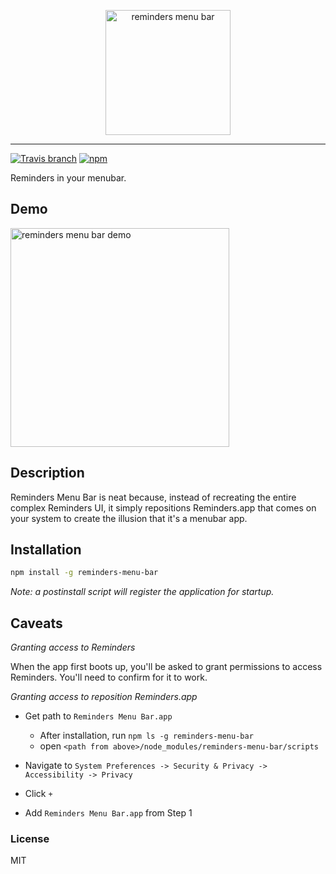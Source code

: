 
<p align="center">
  <img alt="reminders menu bar" src="https://user-images.githubusercontent.com/659829/33078156-aa1e76dc-ce86-11e7-9aee-b4090593957f.png" width=200>
</p>

---

[![Travis branch](https://img.shields.io/travis/briangonzalez/reminders-menu-bar/master.svg?style=flat-square)](https://github.com/briangonzalez/reminders-menu-bar) [![npm](https://img.shields.io/npm/briangonzalez/reminders-menu-bar.svg?style=flat-square)](https://www.npmjs.com/package/reminders-menu-bar)

Reminders in your menubar.

## Demo

<img alt="reminders menu bar demo" src="https://user-images.githubusercontent.com/659829/33078327-27f7a484-ce87-11e7-98e8-e0a7c664c61d.gif" width=350>

## Description

Reminders Menu Bar is neat because, instead of recreating the entire complex Reminders UI, it simply
repositions Reminders.app that comes on your system to create the illusion that it's a menubar app.

## Installation

```sh
npm install -g reminders-menu-bar
```

_Note: a postinstall script will register the application for startup._

## Caveats

_Granting access to Reminders_

When the app first boots up, you'll be asked to grant permissions to access Reminders. You'll need to confirm for it to work.

_Granting access to reposition Reminders.app_

- Get path to `Reminders Menu Bar.app`
  - After installation, run `npm ls -g reminders-menu-bar`
  - open `<path from above>/node_modules/reminders-menu-bar/scripts`

- Navigate to `System Preferences -> Security & Privacy -> Accessibility -> Privacy`
- Click `+`
- Add `Reminders Menu Bar.app` from Step 1


### License

MIT
